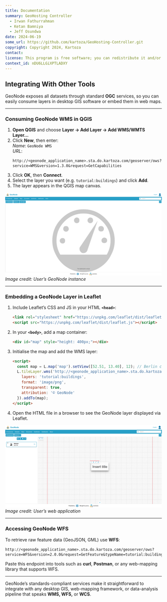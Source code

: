 ```yaml
---
title: Documentation
summary: GeoHosting Controller
  - Irwan Fathurrahman
  - Ketan Bamniya
  - Jeff Osundwa
date: 2024-06-19
some_url: https://github.com/kartoza/GeoHosting-Controller.git
copyright: Copyright 2024, Kartoza
contact:
license: This program is free software; you can redistribute it and/or modify it under the terms of the GNU Affero General Public License as published by the Free Software Foundation; either version 3 of the License, or (at your option) any later version.
context_id: nDU6LLGiXPTLADXY
---
```


## Integrating With Other Tools

GeoNode exposes all datasets through standard **OGC** services, so you can easily consume layers in desktop GIS software or embed them in web maps.

---

### Consuming GeoNode WMS in QGIS

1. **Open QGIS** and choose **Layer → Add Layer → Add WMS/WMTS Layer…**  
2. Click **New**, then enter:  
   *Name*: `GeoNode WMS`  
   *URL*:  
   ```
   http://<geonode_application_name>.sta.do.kartoza.com/geoserver/ows?service=WMS&version=1.3.0&request=GetCapabilities
   ```  
3. Click **OK**, then **Connect**.  
4. Select the layer you want (e.g. `tutorial:buildings`) and click **Add**.  
5. The layer appears in the QGIS map canvas.

![QGIS Add WMS Layer](../img/geonode-img-37.png)  
*Image credit: User’s GeoNode instance*

---

### Embedding a GeoNode Layer in Leaflet

1. Include Leaflet’s CSS and JS in your HTML **`<head>`**:  
   ```html
   <link rel="stylesheet" href="https://unpkg.com/leaflet/dist/leaflet.css"/>
   <script src="https://unpkg.com/leaflet/dist/leaflet.js"></script>
   ```
2. In your **`<body>`**, add a map container:  
   ```html
   <div id="map" style="height: 400px;"></div>
   ```
3. Initialise the map and add the WMS layer:  
   ```html
   <script>
     const map = L.map('map').setView([52.51, 13.40], 12); // Berlin centre
     L.tileLayer.wms('http://<geonode_application_name>.sta.do.kartoza.com/geoserver/ows', {
       layers: 'tutorial:buildings',
       format: 'image/png',
       transparent: true,
       attribution: '© GeoNode'
     }).addTo(map);
   </script>
   ```
4. Open the HTML file in a browser to see the GeoNode layer displayed via Leaflet.

![Leaflet WMS Example](../img/geonode-img-38.png)  
*Image credit: User’s web application*

---

### Accessing GeoNode WFS

To retrieve raw feature data (GeoJSON, GML) use **WFS**:

```
http://<geonode_application_name>.sta.do.kartoza.com/geoserver/ows?service=WFS&version=2.0.0&request=GetFeature&typeName=tutorial:buildings&outputFormat=application/json
```

Paste this endpoint into tools such as **curl**, **Postman**, or any web-mapping library that supports WFS.

---

GeoNode’s standards-compliant services make it straightforward to integrate with any desktop GIS, web-mapping framework, or data-analysis pipeline that speaks **WMS, WFS,** or **WCS**.
